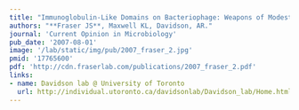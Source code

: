 ```yaml
---
title: "Immunoglobulin-Like Domains on Bacteriophage: Weapons of Modest Damage?"
authors: "**Fraser JS**, Maxwell KL, Davidson, AR."
journal: 'Current Opinion in Microbiology'
pub_date: '2007-08-01'
image: '/lab/static/img/pub/2007_fraser_2.jpg'
pmid: '17765600'
pdf: 'http://cdn.fraserlab.com/publications/2007_fraser_2.pdf'
links:
- name: Davidson lab @ University of Toronto
  url: http://individual.utoronto.ca/davidsonlab/Davidson_lab/Home.html
---
```

